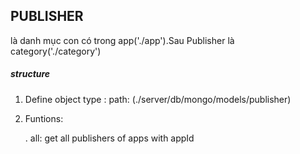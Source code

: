 ## PUBLISHER

là danh mục con có trong app('./app').Sau Publisher là category('./category')

##### structure 
    
1. Define object type : path: (./server/db/mongo/models/publisher)


2. Funtions:


    . all: get all publishers of apps with appId




    
    